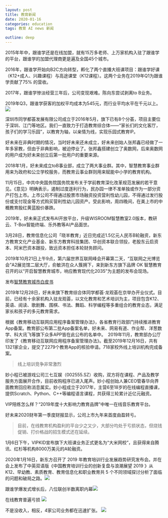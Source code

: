 ```yaml
---
layout: post
title: 教育新闻
date: 2020-01-16
categories: education
tags: 教育 AI news 新闻

outline: deep
---
```


2015年年中，跟谁学还是在线加盟，就有15万多老师、上万家机构入驻了跟谁学的平台，跟谁学的加盟代理商更是遍及全国45个城市。

2016年，跟谁学开始向B2C方向转型，孵化了两个直播大班课项目：跟谁学好课（K12+成人、兴趣课程）与高途课堂（K12课程）。这两个业务在2019年Q1为跟谁学贡献了75% 的营收。

2017年，跟谁学惨淡经营三年后，公司变现艰难。陈向东尝试剥离to B业务。

2019年Q3，跟谁学获客的加权平均成本为545元，而行业平均水平在千元以上。
![](https://tva1.sinaimg.cn/large/006tNbRwly1gb1vfv52doj30iw0p7gmz.jpg)

深圳市同学都荟发展有限公司成立于2016年5月，旗下已有8个分荟，项目主要位于深圳、江门等地区。我们一直致力于打造教育综合体——“家长们的文化客厅，孩子们的学习乐园”，以教育为轴，以亲情为线，实现乐园式教育IP。

好未来在非典时期的情况，当时好未来还未成立，好未来创始人张邦鑫已经做了一年多家教，但由于非典影响，被迫停业了。张邦鑫搭建创立了奥数网，后来奥数网的用户成为好未来创立后第一批用户的重要来源。

2018年1月，好未来成立toB事业部，成立了两大事业群。其中，智慧教育事业群用来为政府和公立学校服务，而教育云事业群则用来赋能中小学的教育机构。

11月15日，中共中央国务院国务院发布关于学前教育深化改革规范发展的若干意见。《意见》明确表示，遏制过度逐利行为，民办园一律不准单独或作为一部分资产打包上市。上市公司不得通过股票市场融资投资营利性幼儿园，不得通过发行股份或支付现金等方式购买营利性幼儿园资产。受此影响，周四晚间，在美上市的中概教育股红黄蓝股价暴跌。

2019年，好未来正式发布AI开放平台，升级WISROOM智慧教室2.0版本，教研云、T-Box智能终端、乐外教等AI产品面世。

3月28日，教育信息化公司「晓羊教育」近日完成近1.5亿元人民币B轮融资，新东方教育文化产业基金、新东方教育科技集团、华创资本联合领投，老股东云启资本、阿米巴资本跟投，致远资本担任本轮财务顾问。

2019年10月21日上午9点，第六届世界互联网峰会开幕第二天，“互联网之光博览会”A2展览馆二层大厅，俞敏洪在众人簇拥下，来到新东方旗下品牌 OK 智慧教育召开的以“开启智慧教育城市，响应教育现代化2035”为主题的发布会现场。

发布[智慧教育城市白皮书](https://www.okayzhihui.com/teacher/109/549.html)

2019年12月28日，好未来旗下教育综合体同学都荟·龙观荟在京举办开业仪式。目前，已经有十余家机构入驻龙观荟，以文化教育和艺术培训为主，项目包含K12、英语、阅读、歌剧舞、围棋、书法、舞蹈、科学编程等多重组合的教育业态，满足家长和孩子的多元教育需求。

根据《教育移动互联网应用程序备案管理办法》，各省教育行政部门持续推进教育App备案。教育部公布第二批App备案名单，好未来、网易有道、作业帮、洋葱数学、科大讯飞等旗下众多APP皆在此公布的名单中。　2019年11月，教育部办公厅印发了《教育移动互联网应用程序备案管理办法》。截至2019年12月16日，共有1321家企业，提交了2279个教育App的核验申请。718家校外线上培训机构完成备案。
> 线上培训竞争非常激烈

妙小程已被游戏公司三七互娱（002555.SZ）收购，双方将在课程、产品及教学服务方面展开合作，目前收购程序已进入尾声。妙小程创始人兼CEO管春华向界面教育回应称消息属实。妙小程成立于2017年，主营6至18岁的在线编程直播课，提供Scratch、Python、C++等编程语言课程，共获得三轮累计近亿元融资。

VIP陪练怎么样？“2019年度十大影响力教育品牌”中唯一在线音乐教育平台。

好未来2020财年第一季度财报显示，公司上市九年来首度由盈转亏。
>目前，在线教育机构盈利的平台少之又少，大部分均处于亏损状态，但烧钱促销、打价格战的招生模式还在延续。

1月6日下午，VIPKID宣布旗下大班课业务正式更名为“大米网校”，且获得来自腾讯、红杉等机构8000万美元的A轮融资。

2020年1月16日，新东方召开了 2019 年教育培训行业发展趋势研究发布会。并在会上发布了中英双语版《中国教育培训行业的创新复盘与浪潮展望 2019 》从 K12、早幼教、素质教育、教育信息化和职业教育共 5 个不同领域探讨分析了面临的问题和破局之路。![](https://tva1.sinaimg.cn/large/006tNbRwly1gb1o1bkz4aj30p50gptle.jpg)

跟谁学爆发式增长后，八位联创半数离职内幕![](https://tva1.sinaimg.cn/large/006tNbRwly1gb1uvafc1pj30u00okacp.jpg)

在线教育普遍亏损
![](https://tva1.sinaimg.cn/large/006tNbRwly1gb1vzph63lj30hv0bf3yg.jpg)

不是没收入，相反，4家公司业务都在迅速扩张。
![](https://tva1.sinaimg.cn/large/006tNbRwly1gb1w1ekcyjj30gu08ua9x.jpg)
